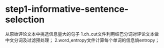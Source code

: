 # step1-informative-sentence-selection
从原始评论文本中挑选信息量大的句子
1.ch_cut文件利用结巴分词对评论文本做中文分词及过滤预处理；
2.word_entropy文件计算每个单词的信息熵entropy；

